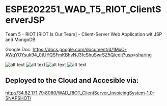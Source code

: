 # ESPE202251_WAD_T5_RIOT_ClientServerJSP
Team 5 - RIOT [RIOT Is Our Team] - Client-Server Web Application wit JSP and MongoDB

Google Doc: https://docs.google.com/document/d/1MxO-AWqYOYsuk94_0tUYQSFmKBhvNJ3fcShuSwrSZ5Q/edit?usp=sharing

![alt text](https://i.imgur.com/yguVB03.png)
![alt text](https://i.imgur.com/hIpI8Cq.png)
![alt text](https://i.imgur.com/xWCxmUs.png)
![alt text](https://i.imgur.com/DIEtTM8.png)


## Deployed to the Cloud and Accesible via:
http://34.82.171.79:8080/WAD_RIOT_ClientServer_InvoicingSystem-1.0-SNAPSHOT/
